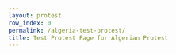 ```yaml
---
layout: protest
row_index: 0
permalink: /algeria-test-protest/
title: Test Protest Page for Algerian Protest
---
```

